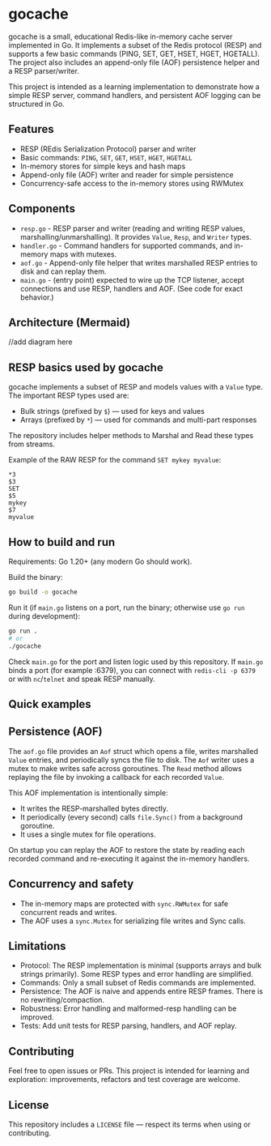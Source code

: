 # gocache

gocache is a small, educational Redis-like in-memory cache server implemented in Go. It implements a subset of the Redis protocol (RESP) and supports a few basic commands (PING, SET, GET, HSET, HGET, HGETALL). The project also includes an append-only file (AOF) persistence helper and a RESP parser/writer.

This project is intended as a learning implementation to demonstrate how a simple RESP server, command handlers, and persistent AOF logging can be structured in Go.

## Features

- RESP (REdis Serialization Protocol) parser and writer
- Basic commands: `PING`, `SET`, `GET`, `HSET`, `HGET`, `HGETALL`
- In-memory stores for simple keys and hash maps
- Append-only file (AOF) writer and reader for simple persistence
- Concurrency-safe access to the in-memory stores using RWMutex

## Components

- `resp.go` - RESP parser and writer (reading and writing RESP values, marshalling/unmarshalling). It provides `Value`, `Resp`, and `Writer` types.
- `handler.go` - Command handlers for supported commands, and in-memory maps with mutexes.
- `aof.go` - Append-only file helper that writes marshalled RESP entries to disk and can replay them.
- `main.go` - (entry point) expected to wire up the TCP listener, accept connections and use RESP, handlers and AOF. (See code for exact behavior.)

## Architecture (Mermaid)

//add diagram here

## RESP basics used by gocache

gocache implements a subset of RESP and models values with a `Value` type. The important RESP types used are:

- Bulk strings (prefixed by `$`) — used for keys and values
- Arrays (prefixed by `*`) — used for commands and multi-part responses

The repository includes helper methods to Marshal and Read these types from streams.

Example of the RAW RESP for the command `SET mykey myvalue`:

```text
*3
$3
SET
$5
mykey
$7
myvalue
```

## How to build and run

Requirements: Go 1.20+ (any modern Go should work).

Build the binary:

```bash
go build -o gocache
```

Run it (if `main.go` listens on a port, run the binary; otherwise use `go run` during development):

```bash
go run .
# or
./gocache
```

Check `main.go` for the port and listen logic used by this repository. If `main.go` binds a port (for example :6379), you can connect with `redis-cli -p 6379` or with `nc`/`telnet` and speak RESP manually.

## Quick examples 


## Persistence (AOF)

The `aof.go` file provides an `Aof` struct which opens a file, writes marshalled `Value` entries, and periodically syncs the file to disk. The `Aof` writer uses a mutex to make writes safe across goroutines. The `Read` method allows replaying the file by invoking a callback for each recorded `Value`.

This AOF implementation is intentionally simple:

- It writes the RESP-marshalled bytes directly.
- It periodically (every second) calls `file.Sync()` from a background goroutine.
- It uses a single mutex for file operations.

On startup you can replay the AOF to restore the state by reading each recorded command and re-executing it against the in-memory handlers.

## Concurrency and safety

- The in-memory maps are protected with `sync.RWMutex` for safe concurrent reads and writes.
- The AOF uses a `sync.Mutex` for serializing file writes and Sync calls.

## Limitations

- Protocol: The RESP implementation is minimal (supports arrays and bulk strings primarily). Some RESP types and error handling are simplified.
- Commands: Only a small subset of Redis commands are implemented.
- Persistence: The AOF is naive and appends entire RESP frames. There is no rewriting/compaction.
- Robustness: Error handling and malformed-resp handling can be improved.
- Tests: Add unit tests for RESP parsing, handlers, and AOF replay.

## Contributing

Feel free to open issues or PRs. This project is intended for learning and exploration: improvements, refactors and test coverage are welcome.

## License

This repository includes a `LICENSE` file — respect its terms when using or contributing.
